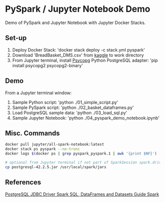 # PySpark / Jupyter Notebook Demo

Demo of PySpark and Jupyter Notebook with Jupyter Docker Stacks.

## Set-up

1.  Deploy Docker Stack: 'docker stack deploy -c stack.yml pyspark'
2.  Download 'BreadBasket_DMS.csv' from [kaggle](https://www.kaggle.com/xvivancos/transactions-from-a-bakery) to work directory
3.  From Jupyter terminal, install [Psycopg](http://initd.org/psycopg/docs/install.html#) Python PostgreSQL adapter: 'pip install psycopg2 psycopg2-binary'

## Demo

From a Jupyter terminal window:

1.  Sample Python script: 'python ./01_simple_script.py'
2.  Sample PySpark script: 'python ./02_basket_dataframes.py'
3.  Load PostgreSQL sample data: 'python ./03_load_sql.py'
4.  Sample Jupyter Notebook: 'python ./04_pyspark_demo_notebook.ipynb'

## Misc. Commands

```bash
docker pull jupyter/all-spark-notebook:latest
docker stack ps pyspark --no-trunc
docker logs $(docker ps | grep pyspark_pyspark.1 | awk '{print $NF}') --follow

# optional from Jupyter terminal if not part of SparkSession spark.driver.extraClassPath
cp postgresql-42.2.5.jar /usr/local/spark/jars
```

## References

[PostgreSQL JDBC Driver
](https://jdbc.postgresql.org/download.html)
[Spark SQL, DataFrames and Datasets Guide
Spark](https://spark.apache.org/docs/latest/sql-programming-guide.html#jdbc-to-other-databases)

